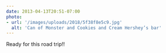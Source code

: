 ```yaml
---
date: 2013-04-13T20:51-07:00
photo:
- url: '/images/uploads/2018/5f38f8e5c9.jpg'
  alt: 'Can of Monster and Cookies and Cream Hershey’s bar'
---
```

Ready for this road trip!!
